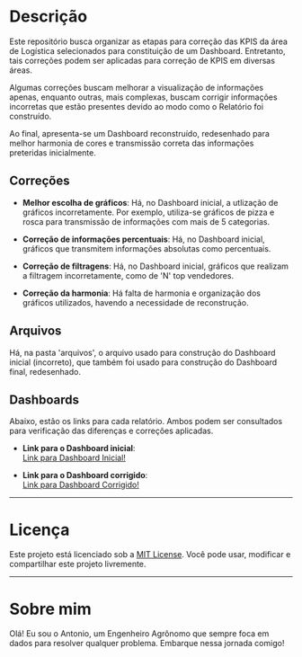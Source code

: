 # Descrição
Este repositório busca organizar as etapas para correção das KPIS da área de Logística 
selecionados para constituição de um Dashboard. Entretanto, tais correções podem ser 
aplicadas para correção de KPIS em diversas áreas.

Algumas correções buscam melhorar a visualização de informações apenas, enquanto outras,
mais complexas, buscam corrigir informações incorretas que estão presentes devido ao modo como o Relatório foi construído.

Ao final, apresenta-se um Dashboard reconstruído, redesenhado para melhor harmonia de cores
e transmissão correta das informações preteridas inicialmente.

## Correções
- **Melhor escolha de gráficos**: Há, no Dashboard inicial, a utlização de gráficos incorretamente. Por exemplo, utiliza-se gráficos de pizza e rosca para transmissão de informações com mais de 5 categorias.

- **Correção de informações percentuais**: Há, no Dashboard inicial, gráficos que transmitem informações absolutas como percentuais.

- **Correção de filtragens**: Há, no Dashboard inicial, gráficos que realizam a filtragem incorretamente, como de 'N' top vendedores. 

- **Correção da harmonia**: Há falta de harmonia e organização dos gráficos utilizados, havendo a necessidade de reconstrução.

## Arquivos
Há, na pasta 'arquivos', o arquivo usado para construção do Dashboard inicial (incorreto),
que também foi usado para construção do Dashboard final, redesenhado.

## Dashboards
Abaixo, estão os links para cada relatório. Ambos podem ser consultados para verificação das diferenças e correções aplicadas.

- **Link para o Dashboard inicial**:  
  [Link para Dashboard Inicial!](https://app.powerbi.com/view?r=eyJrIjoiMWVmNTljZjItYWE2OC00MWM1LThmZjItZmI3MGY0NWE3MTFhIiwidCI6ImQ4ZDA2NTQ5LWM2YzAtNDVkOS04YTQxLTA4NmVlNTlmYWVlNiJ9&pageName=ReportSection)

- **Link para o Dashboard corrigido**:  
 [Link para Dashboard Corrigido!](https://app.powerbi.com/view?r=eyJrIjoiZDAwYTNkNTktMGNkMy00NGUyLWE3ZjEtNWM4ZDY0NTg1MDA4IiwidCI6ImQ4ZDA2NTQ5LWM2YzAtNDVkOS04YTQxLTA4NmVlNTlmYWVlNiJ9&pageName=ReportSection)

---

# Licença
Este projeto está licenciado sob a [MIT License](LICENSE). Você pode usar, modificar e compartilhar este projeto livremente.

---

# Sobre mim
Olá! Eu sou o Antonio, um Engenheiro Agrônomo que sempre foca em dados para resolver qualquer problema. Embarque nessa jornada comigo!
